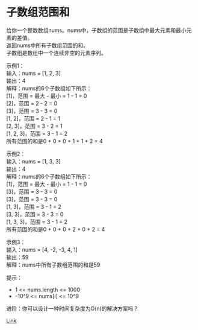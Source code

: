 <h1>子数组范围和</h1>

给你一个整数数组nums。nums中，子数组的范围是子数组中最大元素和最小元素的差值。</br>
返回nums中所有子数组范围的和。</br>
子数组是数组中一个连续非空的元素序列。</br>

示例1：</br>
输入：nums = [1, 2, 3]</br>
输出：4</br>
解释：nums的6个子数组如下所示：</br>
[1]，范围 = 最大 - 最小 = 1 - 1 = 0</br>
[2]，范围 = 2 - 2 = 0</br>
[3]，范围 = 3 - 3 = 0</br>
[1, 2]，范围 = 2 - 1 = 1</br>
[2, 3]，范围 = 3 - 2 = 1</br>
[1, 2, 3]，范围 = 3 - 1 = 2</br>
所有范围的和是0 + 0 + 0 + 1 + 1 + 2 = 4</br>

示例2：</br>
输入：nums = [1, 3, 3]</br>
输出：4</br>
解释：nums的6个子数组如下所示：</br>
[1]，范围 = 最大 - 最小 = 1 - 1 = 0</br>
[3]，范围 = 3 - 3 = 0</br>
[3]，范围 = 3 - 3 = 0</br>
[1, 3]，范围 = 3 - 1 = 2</br>
[3, 3]，范围 = 3 - 3 = 0</br>
[1, 3, 3]，范围 = 3 - 1 = 2</br>
所有范围的和是0 + 0 + 0 + 2 + 0 + 2 = 4</br>

示例3：</br>
输入：nums = [4, -2, -3, 4, 1]</br>
输出：59</br>
解释：nums中所有子数组范围的和是59</br>

提示：
- 1 <= nums.length <= 1000
- -10^9 <= nums[i] <= 10^9

进阶：你可以设计一种时间复杂度为O(n)的解决方案吗？</br>

[Link](https://leetcode-cn.com/problems/sum-of-subarray-ranges/)